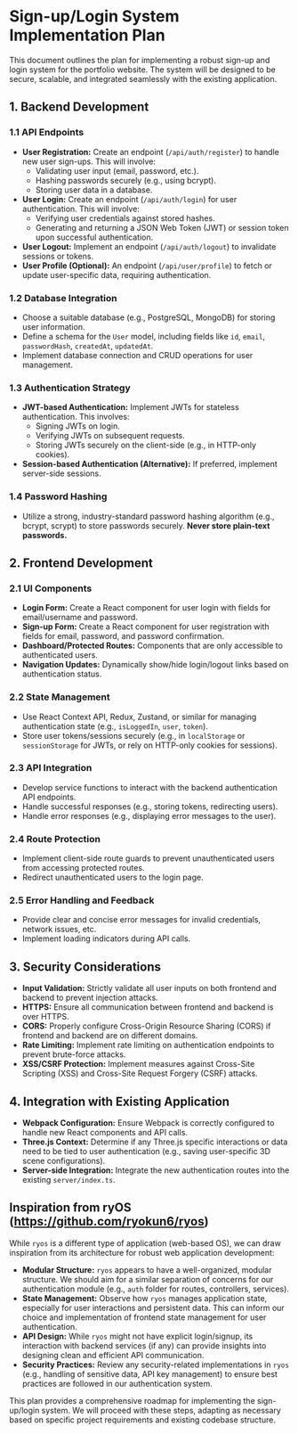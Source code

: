 # Sign-up/Login System Implementation Plan

This document outlines the plan for implementing a robust sign-up and login system for the portfolio website. The system will be designed to be secure, scalable, and integrated seamlessly with the existing application.

## 1. Backend Development

### 1.1 API Endpoints
- **User Registration:** Create an endpoint (`/api/auth/register`) to handle new user sign-ups. This will involve: 
  - Validating user input (email, password, etc.).
  - Hashing passwords securely (e.g., using bcrypt).
  - Storing user data in a database.
- **User Login:** Create an endpoint (`/api/auth/login`) for user authentication. This will involve:
  - Verifying user credentials against stored hashes.
  - Generating and returning a JSON Web Token (JWT) or session token upon successful authentication.
- **User Logout:** Implement an endpoint (`/api/auth/logout`) to invalidate sessions or tokens.
- **User Profile (Optional):** An endpoint (`/api/user/profile`) to fetch or update user-specific data, requiring authentication.

### 1.2 Database Integration
- Choose a suitable database (e.g., PostgreSQL, MongoDB) for storing user information.
- Define a schema for the `User` model, including fields like `id`, `email`, `passwordHash`, `createdAt`, `updatedAt`.
- Implement database connection and CRUD operations for user management.

### 1.3 Authentication Strategy
- **JWT-based Authentication:** Implement JWTs for stateless authentication. This involves:
  - Signing JWTs on login.
  - Verifying JWTs on subsequent requests.
  - Storing JWTs securely on the client-side (e.g., in HTTP-only cookies).
- **Session-based Authentication (Alternative):** If preferred, implement server-side sessions.

### 1.4 Password Hashing
- Utilize a strong, industry-standard password hashing algorithm (e.g., bcrypt, scrypt) to store passwords securely. **Never store plain-text passwords.**

## 2. Frontend Development

### 2.1 UI Components
- **Login Form:** Create a React component for user login with fields for email/username and password.
- **Sign-up Form:** Create a React component for user registration with fields for email, password, and password confirmation.
- **Dashboard/Protected Routes:** Components that are only accessible to authenticated users.
- **Navigation Updates:** Dynamically show/hide login/logout links based on authentication status.

### 2.2 State Management
- Use React Context API, Redux, Zustand, or similar for managing authentication state (e.g., `isLoggedIn`, `user`, `token`).
- Store user tokens/sessions securely (e.g., in `localStorage` or `sessionStorage` for JWTs, or rely on HTTP-only cookies for sessions).

### 2.3 API Integration
- Develop service functions to interact with the backend authentication API endpoints.
- Handle successful responses (e.g., storing tokens, redirecting users).
- Handle error responses (e.g., displaying error messages to the user).

### 2.4 Route Protection
- Implement client-side route guards to prevent unauthenticated users from accessing protected routes.
- Redirect unauthenticated users to the login page.

### 2.5 Error Handling and Feedback
- Provide clear and concise error messages for invalid credentials, network issues, etc.
- Implement loading indicators during API calls.

## 3. Security Considerations

- **Input Validation:** Strictly validate all user inputs on both frontend and backend to prevent injection attacks.
- **HTTPS:** Ensure all communication between frontend and backend is over HTTPS.
- **CORS:** Properly configure Cross-Origin Resource Sharing (CORS) if frontend and backend are on different domains.
- **Rate Limiting:** Implement rate limiting on authentication endpoints to prevent brute-force attacks.
- **XSS/CSRF Protection:** Implement measures against Cross-Site Scripting (XSS) and Cross-Site Request Forgery (CSRF) attacks.

## 4. Integration with Existing Application

- **Webpack Configuration:** Ensure Webpack is correctly configured to handle new React components and API calls.
- **Three.js Context:** Determine if any Three.js specific interactions or data need to be tied to user authentication (e.g., saving user-specific 3D scene configurations).
- **Server-side Integration:** Integrate the new authentication routes into the existing `server/index.ts`.

## Inspiration from ryOS (https://github.com/ryokun6/ryos)

While `ryos` is a different type of application (web-based OS), we can draw inspiration from its architecture for robust web application development:

- **Modular Structure:** `ryos` appears to have a well-organized, modular structure. We should aim for a similar separation of concerns for our authentication module (e.g., `auth` folder for routes, controllers, services).
- **State Management:** Observe how `ryos` manages application state, especially for user interactions and persistent data. This can inform our choice and implementation of frontend state management for user authentication.
- **API Design:** While `ryos` might not have explicit login/signup, its interaction with backend services (if any) can provide insights into designing clean and efficient API communication.
- **Security Practices:** Review any security-related implementations in `ryos` (e.g., handling of sensitive data, API key management) to ensure best practices are followed in our authentication system.

This plan provides a comprehensive roadmap for implementing the sign-up/login system. We will proceed with these steps, adapting as necessary based on specific project requirements and existing codebase structure.